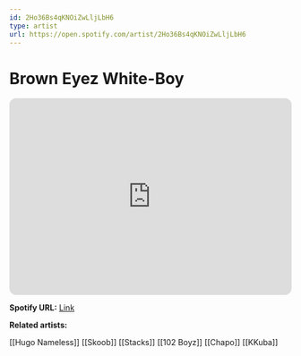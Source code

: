 ```yaml
---
id: 2Ho36Bs4qKNOiZwLljLbH6
type: artist
url: https://open.spotify.com/artist/2Ho36Bs4qKNOiZwLljLbH6
---
```

# Brown Eyez White-Boy

<iframe style="border-radius:12px" src="https://open.spotify.com/embed/artist/2Ho36Bs4qKNOiZwLljLbH6" width="100%" height="352" frameBorder="0" allowfullscreen="" allow="autoplay; clipboard-write; encrypted-media; fullscreen; picture-in-picture" loading="lazy"></iframe>

**Spotify URL:** [Link](https://open.spotify.com/artist/2Ho36Bs4qKNOiZwLljLbH6)

**Related artists:**

[[Hugo Nameless]]
[[Skoob]]
[[Stacks]]
[[102 Boyz]]
[[Chapo]]
[[KKuba]]
